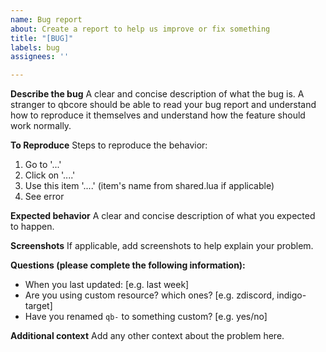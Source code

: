 ```yaml
---
name: Bug report
about: Create a report to help us improve or fix something
title: "[BUG]"
labels: bug
assignees: ''

---
```


**Describe the bug**
A clear and concise description of what the bug is. A stranger to qbcore should be able to read your bug report and understand how to reproduce it themselves and understand how the feature should work normally.

**To Reproduce**
Steps to reproduce the behavior:
1. Go to '...'
2. Click on '....'
3. Use this item '....' (item's name from shared.lua if applicable)
4. See error

**Expected behavior**
A clear and concise description of what you expected to happen.

**Screenshots**
If applicable, add screenshots to help explain your problem.

**Questions (please complete the following information):**
 - When you last updated: [e.g. last week]
 - Are you using custom resource? which ones? [e.g. zdiscord, indigo-target]
 - Have you renamed `qb-` to something custom? [e.g. yes/no]

**Additional context**
Add any other context about the problem here.
